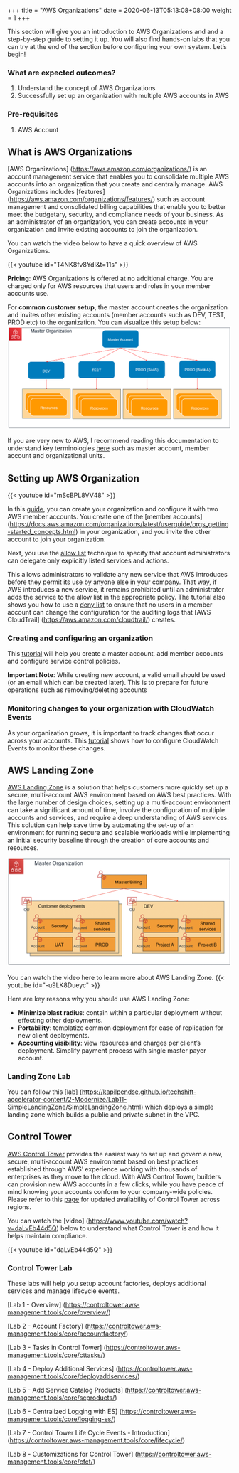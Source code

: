 +++
title = "AWS Organizations"
date =  2020-06-13T05:13:08+08:00
weight = 1
+++

This section will give you an introduction to AWS Organizations and and a step-by-step guide to setting it up. You will also find hands-on labs that you can try at the end of the section before configuring your own system. Let’s begin!

### What are expected outcomes?

1. Understand the concept of AWS Organizations
2. Successfully set up an organization with multiple AWS accounts in AWS

### Pre-requisites

1. AWS Account

## What is AWS Organizations

[AWS Organizations] (https://aws.amazon.com/organizations/) is an account management service that enables you to consolidate multiple AWS accounts into an organization that you create and centrally manage. AWS Organizations includes [features] (https://aws.amazon.com/organizations/features/) such as account management and consolidated billing capabilities that enable you to better meet the budgetary, security, and compliance needs of your business. As an administrator of an organization, you can create accounts in your organization and invite existing accounts to join the organization.

You can watch the video below to have a quick overview of AWS Organizations.

{{< youtube id="T4NK8fv8YdI&t=11s" >}}

**Pricing**: AWS Organizations is offered at no additional charge. You are charged only for AWS resources that users and roles in your member accounts use.

For **common customer setup**, the master account creates the organization and invites other existing accounts (member accounts such as DEV, TEST, PROD etc) to the organization. You can visualize this setup below:
![Basic organization setup](../img/AWSOrganization_basicSetup.png)

If you are very new to AWS, I recommend reading this documentation to understand key terminologies [here](https://docs.aws.amazon.com/organizations/latest/userguide/orgs_getting-started_concepts.html) such as master account, member account and organizational units.

## Setting up AWS Organization

{{< youtube id="mScBPL8VV48" >}}

In this [guide](https://aws.amazon.com/premiumsupport/knowledge-center/get-started-organizations/), you can create your organization and configure it with two AWS member accounts. You create one of the [member accounts] (https://docs.aws.amazon.com/organizations/latest/userguide/orgs_getting-started_concepts.html) in your organization, and you invite the other account to join your organization. 

Next, you use the [allow list](https://docs.aws.amazon.com/organizations/latest/userguide/orgs_getting-started_concepts.html#allowlist) technique to specify that account administrators can delegate only explicitly listed services and actions. 

This allows administrators to validate any new service that AWS introduces before they permit its use by anyone else in your company. That way, if AWS introduces a new service, it remains prohibited until an administrator adds the service to the allow list in the appropriate policy. The tutorial also shows you how to use a [deny list](https://docs.aws.amazon.com/organizations/latest/userguide/orgs_getting-started_concepts.html#denylist) to ensure that no users in a member account can change the configuration for the auditing logs that [AWS CloudTrail] (https://aws.amazon.com/cloudtrail/) creates.

### Creating and configuring an organization

This [tutorial](https://docs.aws.amazon.com/organizations/latest/userguide/orgs_tutorials_basic.html) will help you create a master account, add member accounts and configure service control policies.

**Important Note**:
While creating new account, a valid email should be used (or an email which can be created later). This is to prepare for future operations such as removing/deleting accounts

### Monitoring changes to your organization with CloudWatch Events

As your organization grows, it is important to track changes that occur across your accounts. This [tutorial](https://docs.aws.amazon.com/organizations/latest/userguide/orgs_tutorials_cwe.html) shows how to configure CloudWatch Events to monitor these changes.

## AWS Landing Zone

[AWS Landing Zone](https://aws.amazon.com/answers/aws-landing-zone/) is a solution that helps customers more quickly set up a secure, multi-account AWS environment based on AWS best practices. With the large number of design choices, setting up a multi-account environment can take a significant amount of time, involve the configuration of multiple accounts and services, and require a deep understanding of AWS services. This solution can help save time by automating the set-up of an environment for running secure and scalable workloads while implementing an initial security baseline through the creation of core accounts and resources.

![Image: AWS Organizations accounts](../img/AWSOrganization_accounts.png)

You can watch the video here to learn more about AWS Landing Zone.
{{< youtube id="-u9LK8Dueyc" >}}

Here are key reasons why you should use AWS Landing Zone:

* **Minimize blast radius**: contain within a particular deployment without effecting other deployments.
* **Portability**: templatize common deployment for ease of replication for new client deployments.
* **Accounting visibility**: view resources and charges per client’s deployment. Simplify payment process with single master payer account.

### Landing Zone Lab 

You can follow this [lab] (https://kapilpendse.github.io/techshift-accelerator-content/2-Modernize/Lab11-SimpleLandingZone/SimpleLandingZone.html) which deploys a simple landing zone which builds a public and private subnet in the VPC.

## Control Tower

[AWS Control Tower](https://aws.amazon.com/controltower/) provides the easiest way to set up and govern a new, secure, multi-account AWS environment based on best practices established through AWS’ experience working with thousands of enterprises as they move to the cloud. With AWS Control Tower, builders can provision new AWS accounts in a few clicks, while you have peace of mind knowing your accounts conform to your company-wide policies. Please refer to this [page](https://aws.amazon.com/about-aws/global-infrastructure/regional-product-services/) for updated availability of Control Tower across regions.

You can watch the [video] (https://www.youtube.com/watch?v=daLvEb44d5Q) below to understand what Control Tower is and how it helps maintain compliance.

{{< youtube id="daLvEb44d5Q" >}}

### Control Tower Lab 

These labs will help you setup account factories, deploys additional services and manage lifecycle events.

[Lab 1 - Overview] (https://controltower.aws-management.tools/core/overview/)

[Lab 2 - Account Factory] (https://controltower.aws-management.tools/core/accountfactory/)

[Lab 3 - Tasks in Control Tower] (https://controltower.aws-management.tools/core/cttasks/)

[Lab 4 - Deploy Additional Services] (https://controltower.aws-management.tools/core/deployaddservices/)

[Lab 5 - Add Service Catalog Products] (https://controltower.aws-management.tools/core/scproducts/)

[Lab 6 - Centralized Logging with ES] (https://controltower.aws-management.tools/core/logging-es/)

[Lab 7 - Control Tower Life Cycle Events - Introduction] (https://controltower.aws-management.tools/core/lifecycle/)

[Lab 8 - Customizations for Control Tower] (https://controltower.aws-management.tools/core/cfct/)
